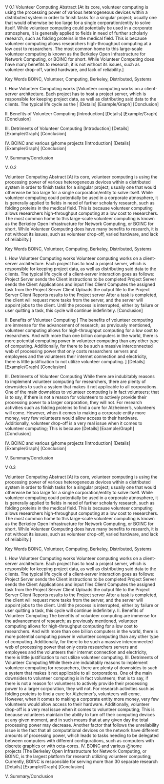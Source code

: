 V 0.1
Volunteer Computing
Abstract
[At its core, volunteer computing is using the processing power of various heterogeneous devices within a distributed system in order to finish tasks for a singular project; usually one that would otherwise be too large for a single corporation/entity to solve itself. While volunteer computing could potentially be used in a corporate atmosphere, it is generally applied to fields in need of further scholarly research, such as folding proteins in the medical field. This is because volunteer computing allows researchers high-throughput computing at a low cost to researchers. The most common home to this large-scale volunteer computing is known as the Berkeley Open Infrastructure for Network Computing, or BOINC for short. While Volunteer Computing does have many benefits to research, it is not without its issues, such as volunteer drop-off, varied hardware, and lack of reliability.]

Key Words
BOINC, Volunteer, Computing, Berkeley, Distributed, Systems

   I. How Volunteer Computing works
[Volunteer computing works on a client-server architecture. Each project has to host a project server, which is responsible for keeping project data, as well as distributing said data to the clients. The typical life cycle as the  ]
[Details]
[Example/Graph]
[Conclusion]

   II. Benefits of Volunteer Computing
[Introduction]
[Details]
[Example/Graph]
[Conclusion]

   III. Detriments of Volunteer Computing 
[Introduction]
[Details]
[Example/Graph]
[Conclusion]

   IV. BOINC and various @home projects
[Introduction]
[Details]
[Example/Graph]
[Conclusion]

   V. Summary/Conclusion

V. 0.2

Volunteer Computing
Abstract
[At its core, volunteer computing is using the processing power of various heterogeneous devices within a distributed system in order to finish tasks for a singular project; usually one that would otherwise be too large for a single corporation/entity to solve itself. While volunteer computing could potentially be used in a corporate atmosphere, it is generally applied to fields in need of further scholarly research, such as folding proteins in the medical field. This is because volunteer computing allows researchers high-throughput computing at a low cost to researchers. The most common home to this large-scale volunteer computing is known as the Berkeley Open Infrastructure for Network Computing, or BOINC for short. While Volunteer Computing does have many benefits to research, it is not without its issues, such as volunteer drop-off, varied hardware, and lack of reliability.]

Key Words
BOINC, Volunteer, Computing, Berkeley, Distributed, Systems

   I. How Volunteer Computing works
Volunteer computing works on a client-server architecture. Each project has to host a project server, which is responsible for keeping project data, as well as distributing said data to the clients. The typical life cycle of a client-server interaction goes as follows:
Project Server sends the Client instructions to be completed
Project Server sends the Client Applications and input files 
Client Computes the assigned task from the Project Server
Client Uploads the output file to the Project Server
Client Reports results to the Project server 
After a task is completed, the client will request more tasks from the server, and the server will appoint jobs to the client. Until the process is interrupted, either by failure or user quitting a task, this cycle will continue indefinitely.
[Conclusion]

   II. Benefits of Volunteer Computing
[ The benefits of volunteer computing are immense for the advancement of research; as previously mentioned, volunteer computing allows for high-throughput computing for a low cost to researchers. And with more than one billion computers in the world, there is more potential computing power in volunteer computing than any other type of computing. Additionally, for there to be such a massive interconnected web of processing power that only costs researchers servers and employees and the volunteers their internet connection and electricity, there is little justification to not utilize volunteer computing. ]
[Details]
[Example/Graph]
[Conclusion]

   III. Detriments of Volunteer Computing 
While there are indubitably reasons to implement volunteer computing for researchers, there are plenty of downsides to such a system that makes it not applicable to all corporations. One of the main downsides to volunteer computing is in fact volunteers; that is to say, if there is not a reason for volunteers to actively provide their processing power to a larger corporation, they will not. For research activities such as folding proteins to find a cure for Alzheimer’s, volunteers will come. However, when it comes to making a corporate entity more money, very few volunteers would allow access to their hardware. Additionally, volunteer drop-off is a very real issue when it comes to volunteer computing; This is because 
[Details]
[Example/Graph]
[Conclusion]

   IV. BOINC and various @home projects
[Introduction]
[Details]
[Example/Graph]
[Conclusion]

   V. Summary/Conclusion

V 0.3

Volunteer Computing
Abstract
[At its core, volunteer computing is using the processing power of various heterogeneous devices within a distributed system in order to finish tasks for a singular project; usually one that would otherwise be too large for a single corporation/entity to solve itself. While volunteer computing could potentially be used in a corporate atmosphere, it is generally applied to fields in need of further scholarly research, such as folding proteins in the medical field. This is because volunteer computing allows researchers high-throughput computing at a low cost to researchers. The most common home to this large-scale volunteer computing is known as the Berkeley Open Infrastructure for Network Computing, or BOINC for short. While Volunteer Computing does have many benefits to research, it is not without its issues, such as volunteer drop-off, varied hardware, and lack of reliability.]

Key Words
BOINC, Volunteer, Computing, Berkeley, Distributed, Systems

   I. How Volunteer Computing works
Volunteer computing works on a client-server architecture. Each project has to host a project server, which is responsible for keeping project data, as well as distributing said data to the clients. The typical life cycle of a client-server interaction goes as follows:
Project Server sends the Client instructions to be completed
Project Server sends the Client Applications and input files 
Client Computes the assigned task from the Project Server
Client Uploads the output file to the Project Server
Client Reports results to the Project server 
After a task is completed, the client will request more tasks from the server, and the server will appoint jobs to the client. Until the process is interrupted, either by failure or user quitting a task, this cycle will continue indefinitely.
   II. Benefits of Volunteer Computing
The benefits of volunteer computing are immense for the advancement of research; as previously mentioned, volunteer computing allows for high-throughput computing for a low cost to researchers. And with more than one billion computers in the world, there is more potential computing power in volunteer computing than any other type of computing. Additionally, for there to be such a massive interconnected web of processing power that only costs researchers servers and employees and the volunteers their internet connection and electricity, there is little justification to not utilize volunteer computing. 
   III. Detriments of Volunteer Computing 
While there are indubitably reasons to implement volunteer computing for researchers, there are plenty of downsides to such a system that makes it not applicable to all corporations. One of the main downsides to volunteer computing is in fact volunteers; that is to say, if there is not a reason for volunteers to actively provide their processing power to a larger corporation, they will not. For research activities such as folding proteins to find a cure for Alzheimer’s, volunteers will come. However, when it comes to making a corporate entity more money, very few volunteers would allow access to their hardware. Additionally, volunteer drop-off is a very real issue when it comes to volunteer computing; This is because volunteers maintain the ability to turn off their computing devices at any given moment, and in such means that at any given day the total processing power may decrease. Another factor that follows the unreliability issue is the fact that all computational devices on the network have different amounts of processing power, which leads to tasks needing to be delegated between computers with different configurations, such as computers with discrete graphics or with octa-cores. 
   IV. BOINC and various @home projects
[The Berkeley Open Infrastructure for Network Computing, or BOINC, is the largest platform for research utilizing volunteer computing; Currently, BOINC is responsible for serving more than 30 separate research  
[Details]
[Example/Graph]
[Conclusion]

   V. Summary/Conclusion
